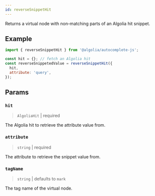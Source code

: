 ```yaml
---
id: reverseSnippetHit
---
```


Returns a virtual node with non-matching parts of an Algolia hit snippet.

## Example

```js
import { reverseSnippetHit } from '@algolia/autocomplete-js';

const hit = {}; // fetch an Algolia hit
const reverseSnippetedValue = reverseSnippetHit({
  hit,
  attribute: 'query',
});
```

## Params

### `hit`

> `AlgoliaHit` | required

The Algolia hit to retrieve the attribute value from.

### `attribute`

> `string` | required

The attribute to retrieve the snippet value from.

### `tagName`

> `string` | defaults to `mark`

The tag name of the virtual node.
